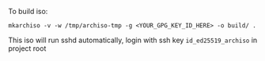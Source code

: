 To build iso:

```
mkarchiso -v -w /tmp/archiso-tmp -g <YOUR_GPG_KEY_ID_HERE> -o build/ .
```

This iso will run sshd automatically, login with ssh key `id_ed25519_archiso` in project root
